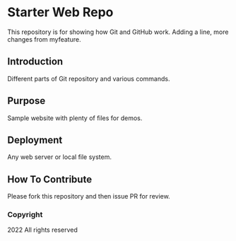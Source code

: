 # Starter Web Repo

This repository is for showing how Git and GitHub work.
Adding a line, more changes from myfeature.

## Introduction

Different parts of Git repository and various commands.

## Purpose

Sample website with plenty of files for demos.

## Deployment

Any web server or local file system.

## How To Contribute

Please fork this repository and then issue PR for review.

### Copyright

2022 All rights reserved